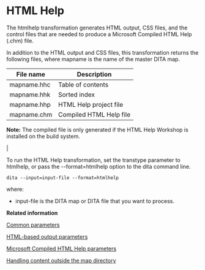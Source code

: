 # HTML Help

The htmlhelp transformation generates HTML output, CSS files, and the control files that are needed to produce a Microsoft Compiled HTML Help \(.chm\) file.

In addition to the HTML output and CSS files, this transformation returns the following files, where mapname is the name of the master DITA map.

|File name|Description|
|---------|-----------|
|mapname.hhc|Table of contents|
|mapname.hhk|Sorted index|
|mapname.hhp|HTML Help project file|
|mapname.chm|Compiled HTML Help file

 **Note:** The compiled file is only generated if the HTML Help Workshop is installed on the build system.

|

To run the HTML Help transformation, set the transtype parameter to htmlhelp, or pass the --format=htmlhelp option to the dita command line.

```
dita --input=input-file --format=htmlhelp
```

where:

-   input-file is the DITA map or DITA file that you want to process.

**Related information**  


[Common parameters](../parameters/parameters-base.md)

[HTML-based output parameters](../parameters/parameters-base-html.md)

[Microsoft Compiled HTML Help parameters](../parameters/parameters-htmlhelp.md)

[Handling content outside the map directory](../parameters/generate-copy-outer.md)

